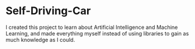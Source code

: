 # Self-Driving-Car

I created this project to learn about Artificial Intelligence and Machine Learning, and made everything myself instead of using libraries to gain as much knowledge as I could.